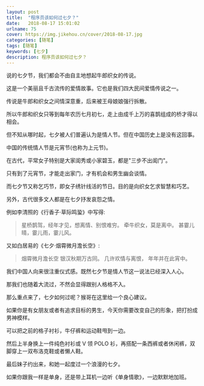 ```yaml
---
layout: post
title:  "程序员该如何过七夕？"
date:   2018-08-17 15:01:02
urlname: 75
cover: https://img.jikehou.cn/cover/2018-08-17.jpg
categories: [随笔]
tags: [随笔]
keywords: [七夕]
description: 程序员该如何过七夕？
---
```

说的七夕节，我们都会不由自主地想起牛郎织女的传说。

这是一个美丽且千古流传的爱情故事。它也是我们四大民间爱情传说之一。

传说是牛郎和织女之间情深意重，后来被王母娘娘强行拆散。

所以牛郎和织女只等到每年农历七月初七，走上由成千上万的喜鹊组成的桥才得以相会。
<!-- more -->
但不知从哪时起，七夕被人们普遍认为是情人节。但在中国历史上是没有这回事。

中国的传统情人节是元宵节(也称为上元节)。

在古代，平常女子特别是大家闺秀或小家碧玉，都是"三步不出闺门"。

只有到了元宵节，才能走出家门，才有机会和男生幽会谈情。

而七夕节又称乞巧节，即女子绣针线活的节日。目的是向织女乞求智慧和巧艺。

另外，古代很多文人都是在七夕抒发哀怨之情。

例如李清照的《行香子·草际鸣蛩》中写得:

> 星桥鹊驾，经年才见，想离情、别恨难穷。
> 牵牛织女，莫是离中。
> 甚霎儿晴，霎儿雨，霎儿风。


又如白居易的《七夕·烟霄微月澹长空》:
> 烟霄微月澹长空
> 银汉秋期万古同。
> 几许欢情与离恨，
> 年年并在此宵中。

我们中国人向来很注重仪式感。既然七夕节是情人节这一说法已经深入人心。

那我们也随着大流过，不然会显得跟别人格格不入。

那么重点来了，七夕如何过呢？猴哥在这里给一个良心建议。

如果你是有女朋友或者有追求目标的男生，今天你需要改变自己的形象，把打扮成男神模样。

可以把之前的格子衬衫，牛仔裤和运动鞋甩到一边。

然后上半身换上一件纯色衬衫或 V 领 POLO 衫，再搭配一条西裤或者休闲裤，双脚穿上一双布洛克鞋或者懒人鞋。

最后妹子约出来，和她一起度过一个浪漫的七夕。

如果你跟我一样是单身，还是带上耳机一边听《单身情歌》，一边默默地加班。

